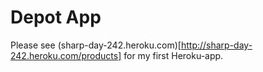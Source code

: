# Depot App
Please see (sharp-day-242.heroku.com)[http://sharp-day-242.heroku.com/products] for my first Heroku-app.